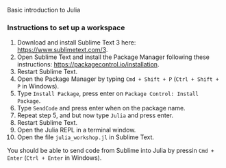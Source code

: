 Basic introduction to Julia

### Instructions to set up a workspace

1. Download and install Sublime Text 3 here: https://www.sublimetext.com/3.
2. Open Sublime Text and install the Package Manager following these instructions: https://packagecontrol.io/installation.
3. Restart Sublime Text.
4. Open the Package Manager by typing `Cmd + Shift + P` (`Ctrl + Shift + P` in Windows).
5. Type `Install Package`, press enter on `Package Control: Install Package`.
6. Type `SendCode` and press enter when on the package name.
7. Repeat step 5, and but now type `Julia` and press enter.
8. Restart Sublime Text.
9. Open the Julia REPL in a terminal window.
10. Open the file `julia_workshop.jl` in Sublime Text.

You should be able to send code from Sublime into Julia by pressin `Cmd + Enter` (`Ctrl + Enter` in Windows).
